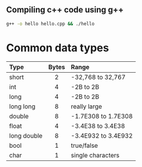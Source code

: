 
## Compiling c++ code using g++
```bash
g++ -o hello hello.cpp && ./hello
```

# Common data types
|Type | Bytes | Range |
|:-----|:-------:|:------------------|
| short|   2   | -32,768 to 32,767|
| int  |   4   | -2B to 2B        |
| long |   4   | -2B to 2B        |
| long long | 8 |   really large |
| double|  8  | -1.7E308 to 1.7E308 |
| float | 4 | -3.4E38 to 3.4E38 |
| long double | 8 | -3.4E932 to 3.4E932 |
| bool | 1 | true/false |
| char | 1 | single characters |
